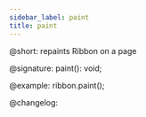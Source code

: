 ```yaml
---
sidebar_label: paint
title: paint
---          
```


@short: repaints Ribbon on a page

@signature: paint(): void;

@example:
ribbon.paint();

@changelog:


